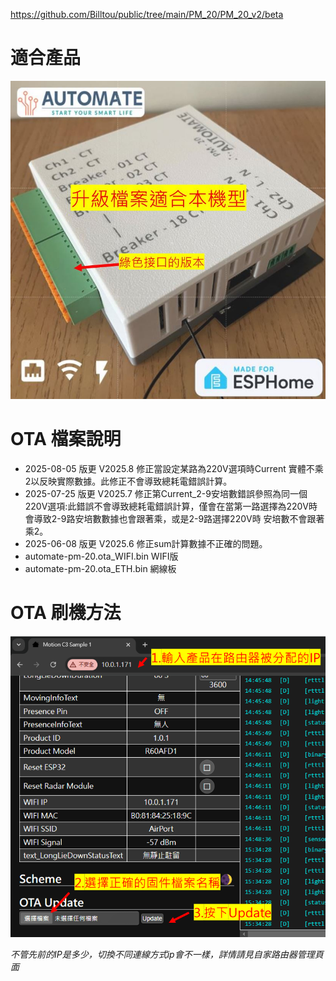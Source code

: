 https://github.com/Billtou/public/tree/main/PM_20/PM_20_v2/beta

# 適合產品
![Mosquitto_broker](/PM_20/image/image1333.JPG)


# OTA 檔案說明
- 2025-08-05 版更 V2025.8 修正當設定某路為220V選項時Current 實體不乘2以反映實際數據。此修正不會導致總耗電錯誤計算。
- 2025-07-25 版更 V2025.7 修正第Current_2-9安培數錯誤參照為同一個220V選項:此錯誤不會導致總耗電錯誤計算，僅會在當第一路選擇為220V時會導致2-9路安培數數據也會跟著乘，或是2-9路選擇220V時 安培數不會跟著乘2。
- 2025-06-08 版更 V2025.6 修正sum計算數據不正確的問題。 
- automate-pm-20.ota_WIFI.bin WIFI版
- automate-pm-20.ota_ETH.bin  網線板
# OTA 刷機方法
![Mosquitto_broker](/wall_switch/image/ota.png)  

*不管先前的IP是多少，切換不同連線方式ip會不一樣，詳情請見自家路由器管理頁面*
